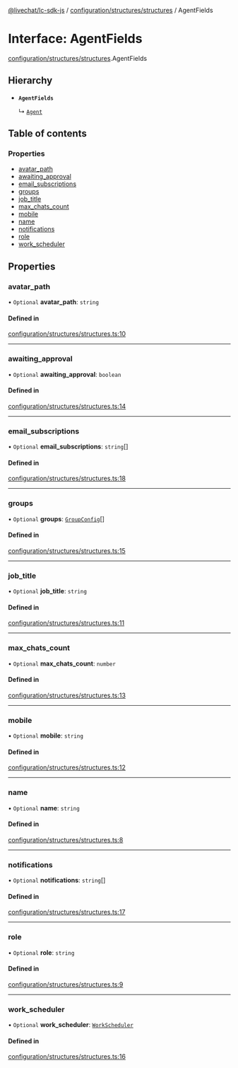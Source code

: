 [@livechat/lc-sdk-js](../README.md) / [configuration/structures/structures](../modules/configuration_structures_structures.md) / AgentFields

# Interface: AgentFields

[configuration/structures/structures](../modules/configuration_structures_structures.md).AgentFields

## Hierarchy

- **`AgentFields`**

  ↳ [`Agent`](configuration_structures_structures.Agent.md)

## Table of contents

### Properties

- [avatar\_path](configuration_structures_structures.AgentFields.md#avatar_path)
- [awaiting\_approval](configuration_structures_structures.AgentFields.md#awaiting_approval)
- [email\_subscriptions](configuration_structures_structures.AgentFields.md#email_subscriptions)
- [groups](configuration_structures_structures.AgentFields.md#groups)
- [job\_title](configuration_structures_structures.AgentFields.md#job_title)
- [max\_chats\_count](configuration_structures_structures.AgentFields.md#max_chats_count)
- [mobile](configuration_structures_structures.AgentFields.md#mobile)
- [name](configuration_structures_structures.AgentFields.md#name)
- [notifications](configuration_structures_structures.AgentFields.md#notifications)
- [role](configuration_structures_structures.AgentFields.md#role)
- [work\_scheduler](configuration_structures_structures.AgentFields.md#work_scheduler)

## Properties

### avatar\_path

• `Optional` **avatar\_path**: `string`

#### Defined in

[configuration/structures/structures.ts:10](https://github.com/livechat/lc-sdk-js/blob/a63b0a6/src/configuration/structures/structures.ts#L10)

___

### awaiting\_approval

• `Optional` **awaiting\_approval**: `boolean`

#### Defined in

[configuration/structures/structures.ts:14](https://github.com/livechat/lc-sdk-js/blob/a63b0a6/src/configuration/structures/structures.ts#L14)

___

### email\_subscriptions

• `Optional` **email\_subscriptions**: `string`[]

#### Defined in

[configuration/structures/structures.ts:18](https://github.com/livechat/lc-sdk-js/blob/a63b0a6/src/configuration/structures/structures.ts#L18)

___

### groups

• `Optional` **groups**: [`GroupConfig`](configuration_structures_structures.GroupConfig.md)[]

#### Defined in

[configuration/structures/structures.ts:15](https://github.com/livechat/lc-sdk-js/blob/a63b0a6/src/configuration/structures/structures.ts#L15)

___

### job\_title

• `Optional` **job\_title**: `string`

#### Defined in

[configuration/structures/structures.ts:11](https://github.com/livechat/lc-sdk-js/blob/a63b0a6/src/configuration/structures/structures.ts#L11)

___

### max\_chats\_count

• `Optional` **max\_chats\_count**: `number`

#### Defined in

[configuration/structures/structures.ts:13](https://github.com/livechat/lc-sdk-js/blob/a63b0a6/src/configuration/structures/structures.ts#L13)

___

### mobile

• `Optional` **mobile**: `string`

#### Defined in

[configuration/structures/structures.ts:12](https://github.com/livechat/lc-sdk-js/blob/a63b0a6/src/configuration/structures/structures.ts#L12)

___

### name

• `Optional` **name**: `string`

#### Defined in

[configuration/structures/structures.ts:8](https://github.com/livechat/lc-sdk-js/blob/a63b0a6/src/configuration/structures/structures.ts#L8)

___

### notifications

• `Optional` **notifications**: `string`[]

#### Defined in

[configuration/structures/structures.ts:17](https://github.com/livechat/lc-sdk-js/blob/a63b0a6/src/configuration/structures/structures.ts#L17)

___

### role

• `Optional` **role**: `string`

#### Defined in

[configuration/structures/structures.ts:9](https://github.com/livechat/lc-sdk-js/blob/a63b0a6/src/configuration/structures/structures.ts#L9)

___

### work\_scheduler

• `Optional` **work\_scheduler**: [`WorkScheduler`](configuration_structures_structures.WorkScheduler.md)

#### Defined in

[configuration/structures/structures.ts:16](https://github.com/livechat/lc-sdk-js/blob/a63b0a6/src/configuration/structures/structures.ts#L16)
